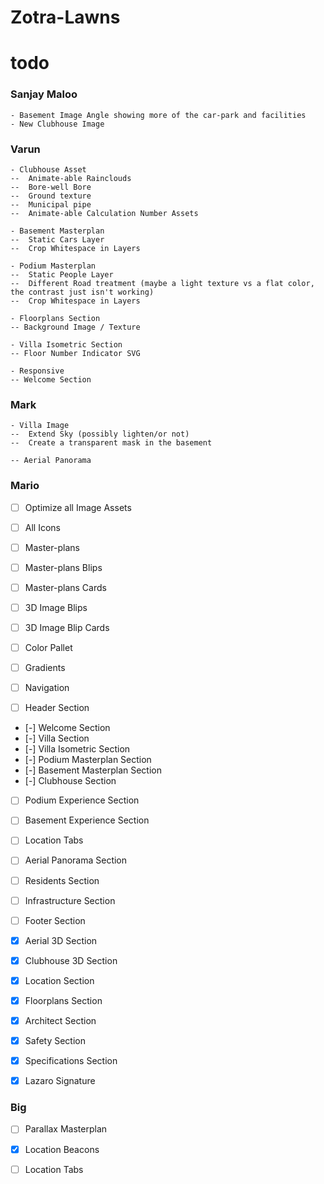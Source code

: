 # Zotra-Lawns

# todo

### Sanjay Maloo
	- Basement Image Angle showing more of the car-park and facilities 
	- New Clubhouse Image

### Varun
	- Clubhouse Asset
	--	Animate-able Rainclouds
	--	Bore-well Bore
	--	Ground texture
	--	Municipal pipe
	--	Animate-able Calculation Number Assets

	- Basement Masterplan
	--	Static Cars Layer
	--	Crop Whitespace in Layers

	- Podium Masterplan
	--	Static People Layer
	--	Different Road treatment (maybe a light texture vs a flat color, the contrast just isn't working)
	--	Crop Whitespace in Layers

	- Floorplans Section
	-- Background Image / Texture

	- Villa Isometric Section
	-- Floor Number Indicator SVG

	- Responsive
	-- Welcome Section

### Mark
	- Villa Image
	--	Extend Sky (possibly lighten/or not)
	--	Create a transparent mask in the basement

	-- Aerial Panorama

### Mario	
- [ ] Optimize all Image Assets
- [ ] All Icons 
- [ ] Master-plans
- [ ] Master-plans Blips
- [ ] Master-plans Cards
- [ ] 3D Image Blips
- [ ] 3D Image Blip Cards
- [ ] Color Pallet
- [ ] Gradients
- [ ] Navigation

- [ ] Header Section
- [-] Welcome Section
- [-] Villa Section
- [-] Villa Isometric Section
- [-] Podium Masterplan Section
- [-] Basement Masterplan Section
- [-] Clubhouse Section
- [ ] Podium Experience Section
- [ ] Basement Experience Section
- [ ] Location Tabs
- [ ] Aerial Panorama Section
- [ ] Residents Section
- [ ] Infrastructure Section
- [ ] Footer Section

- [x] Aerial 3D Section
- [x] Clubhouse 3D Section
- [x] Location Section
- [x] Floorplans Section
- [x] Architect Section
- [x] Safety Section
- [x] Specifications Section
- [x] Lazaro Signature

### Big
- [ ] Parallax Masterplan
- [x] Location Beacons
- [ ] Location Tabs



